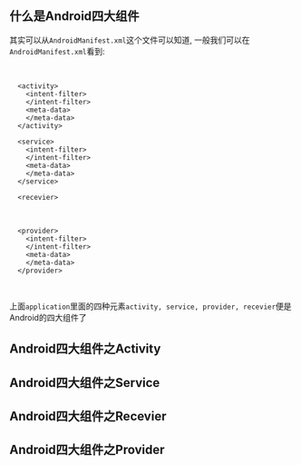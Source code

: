 ## 什么是Android四大组件

其实可以从`AndroidManifest.xml`这个文件可以知道, 一般我们可以在`AndroidManifest.xml`看到:

  <manifest>
    <application>
      
      <activity>
        <intent-filter>  
        </intent-filter>
        <meta-data>
        </meta-data>
      </activity>
     
      <service>
        <intent-filter>
        </intent-filter>
        <meta-data>
        </meta-data>
      </service>
      
      <recevier>
        <intent-filter>
        </intent-filter>
        <meta-data>
        </meta-data>
      </recevier>
     
      <provider>
        <intent-filter>
        </intent-filter>
        <meta-data>
        </meta-data>
      </provider>
      
    </application>  
  </manifest>

上面`application`里面的四种元素`activity, service, provider, recevier`便是Android的四大组件了

## Android四大组件之Activity

## Android四大组件之Service

## Android四大组件之Recevier

## Android四大组件之Provider

